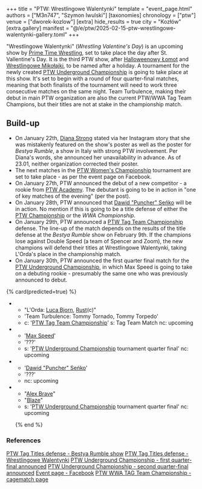 +++
title = "PTW: Wrestlingowe Walentynki"
template = "event_page.html"
authors = ["M3n747", "Szymon Iwulski"]
[taxonomies]
chronology = ["ptw"]
venue = ["dworek-kozlow"]
[extra]
hide_results = true
city = "Kozłów"
[extra.gallery]
manifest = "@/e/ptw/2025-02-15-ptw-wrestlingowe-walentynki-gallery.toml"
+++

"Wrestlingowe Walentynki" (_Wrestling Valentine's Day_) is an upcoming show by [Prime Time Wrestling](@/o/ptw.md), set to take place the day after St. Vallentine's Day. It is the third PTW show, after [Halloweenowy Łomot](@/e/ptw/2024-10-19-ptw-underground-23.md) and [Wrestlingowe Mikołajki](@/e/ptw/2024-12-07-ptw-underground-25.md), to be named after a holiday.
A tournament for the newly created [PTW Underground Championship](@/c/ptw-underground-championship.md) is going to take place at this show. It's set to begin with a round of four quarter-final matches, meaning that both finalists of the tournament will need to work three consecutive matches on the same night.
Team Turbulence, making their debut in main PTW organization are also the current PTW/WWA Tag Team Champions, but their titles are not at stake in the championship match.

## Build-up

* On January 22th, [Diana Strong](@/w/diana-strong.md) stated via her Instagram story that she was mistakenly featured on the show's poster as well as the poster for _Bestya Rumble_, a show in Italy with strong PTW involvement. Per Diana's words, she announced her unavailability in advance. As of 23.01, neither organization corrected their poster.
* The next matches in the [PTW Women's Championship](@/c/ptw-womens-championship.md) tournament are set to take place - as per the event page on Facebook.
* On January 27th, PTW announced the debut of a new competitor - a rookie from [PTW Academy](@/o/ptw-academy.md). The debutant is going to be in action in "one of key matches of the evening" (per the post).
* On January 28th, PTW announced that [Dawid "Puncher" Seńko](@/w/puncher.md) will be in action. No mention if this is going to be a title defense of either the [PTW Championship](@/c/ptw-championship.md) or the _WWA Championship_.
* On January 29th, PTW announced a [PTW Tag Team Championship](@/c/ptw-tag-team-championship.md) defense. The line-up of the match depends on the results of the title defense at the _Bestya Rumble_ show on February 9th. If the champions lose against Double Speed (a team of Spencer and Zoom), the new champions will defend their titles at Wrestlingowe Walentynki, taking L'Orda's place in the championship match.
* On January 30th, PTW announced the first quarter final match for the [PTW Underground Championship](@/c/ptw-underground-championship.md), in which Max Speed is going to take on a debuting rookie - presumably the same one who was previously announced to debut. 

{% card(predicted=true) %}
- - "L'Orda: [Luca Bjorn](@/w/luca-bjorn.md), [Rust](@/w/rust.md)(c)"
  - 'Team Turbulence: Tommy Tornado, Tommy Torpedo'
  - c: '[PTW Tag Team Championship](@/c/ptw-tag-team-championship.md)'
    s: Tag Team Match
    nc: upcoming
- - '[Max Speed](@/w/max-speed.md)'
  - '???'
  - s: '[PTW Underground Championship](@/c/ptw-underground-championship.md) tournament quarter final'
    nc: upcoming
- - '[Dawid "Puncher" Seńko](@/w/puncher.md)'
  - '???'
  - nc: upcoming
- - "[Alex Brave](@/w/alex-brave.md)"
  - "[Blaze](@/w/blaze.md)"
  - s: '[PTW Underground Championship](@/c/ptw-underground-championship.md) tournament quarter final'
    nc: upcoming

  {% end %}

### References

[PTW Tag Titles defense - Bestya Rumble show](https://www.instagram.com/p/DFLfyIjteNQ/_)
[PTW Tag Titles defense - Wrestlingowe Walentynki](https://www.facebook.com/photo/?fbid=659585686394077&set=pb.100070279538143.-2207520000)
[PTW Underground Championship - first quarter-final announced](https://www.facebook.com/PrimeTimeWrestlingPL/posts/pfbid024WCNZgW3HaWL3nbKhqS7joP6HitFMnNGQee4QCwzNdB6NpPnhFDKtvYgSFtukcoNl)
[PTW Underground Championship - second quarter-final announced](https://www.facebook.com/photo/?fbid=660822582937054&set=a.136592408693410)
[Event page - Facebook](https://www.facebook.com/events/494413280349578/?acontext=%7B%22event_action_history%22%3A[]%7D)
[PTW WWA TAG Team Championship - cagematch page](https://www.cagematch.net/?id=5&nr=6593_)
